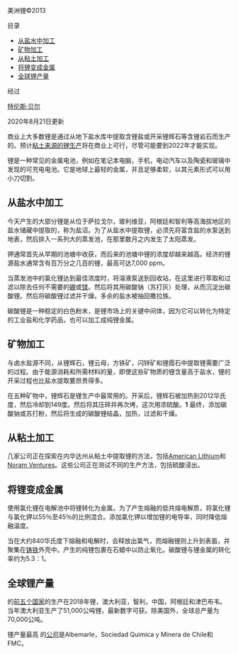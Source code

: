 美洲锂©2013

目录

- [从盐水中加工](https://www.thoughtco.com/lithium-production-2340123#processing-from-brine)
- [矿物加工](https://www.thoughtco.com/lithium-production-2340123#processing-fromminerals)
- [从粘土加工 ](https://www.thoughtco.com/lithium-production-2340123#processing-fromclay)
- [将锂变成金属](https://www.thoughtco.com/lithium-production-2340123#turning-lithium-into-metal)
- [全球锂产量](https://www.thoughtco.com/lithium-production-2340123#global-lithium-production)

经过 

[特伦斯·贝尔](https://www.thebalance.com/terence-bell-2338956)

2020年8月21日更新

商业上大多数锂是通过从地下盐水库中提取含锂盐或开采锂辉石等含锂岩石而生产的。预计[粘土来源的锂生产](https://www.noramventures.com/blog/2019/update-on-lithium-clay-deposit-development-in-western-usa-and-mexico/)将在商业上可行，尽管可能要到2022年才能实现。

锂是一种常见的金属电池，例如在笔记本电脑，手机，电动汽车以及陶瓷和玻璃中发现的可充电电池。它是地球上最轻的金属，并且足够柔软，以其元素形式可以用小刀切割。



## 从盐水中加工 

今天产生的大部分锂是从位于萨拉戈尔，玻利维亚，阿根廷和智利等高海拔地区的盐水储藏中提取的，称为盐沼。为了从盐水中提取锂，必须先将富含盐的水泵送到地表，然后排入一系列大的蒸发池，在那里数月之内发生了太阳蒸发。

钾通常首先从早期的池塘中收获，而后来的池塘中锂的浓度却越来越高。经济的锂源盐水通常含有百万分之几百的锂，最高可达7,000 ppm。

当蒸发池中的氯化锂达到最佳浓度时，将溶液泵送到回收站，在这里进行萃取和过滤以除去任何不需要的[硼](https://www.thoughtco.com/metal-profile-boron-4039140)或[镁](https://www.thoughtco.com/metal-profile-magnesium-2340142)。然后将其用碳酸钠（苏打灰）处理，从而沉淀出碳酸锂。然后将碳酸锂过滤并干燥。多余的盐水被抽回撒拉族。

碳酸锂是一种稳定的白色粉末，是锂市场上的关键中间体，因为它可以转化为特定的工业盐和化学药品，也可以加工成纯锂金属。



## 矿物加工 

与卤水盐源不同，从锂辉石，锂云母，方铁矿，闪锌矿和锂霞石中提取锂需要广泛的过程。由于能源消耗和所需材料的量，即使这些矿物质的锂含量高于盐水，锂的开采过程也比盐水提取要昂贵得多。

在五种矿物中，锂辉石是锂生产中最常用的。开采后，锂辉石被加热到2012华氏度，然后冷却到149度。然后将其压碎并再次烤，这次用浓硫酸。**1**﻿ 最终，添加碳酸钠或苏打粉，然后将生成的碳酸锂结晶，加热，过滤和干燥。



## 从粘土加工 

几家公司正在探索在内华达州从粘土中提取锂的方法，包括[American Lithium](https://www.americanlithiumcorp.com/2019/02/07/lithium-brine-investors-youre-about-to-miss-the-boat/)和[Noram Ventures](https://www.noramventures.com/blog/2019/update-on-lithium-clay-deposit-development-in-western-usa-and-mexico/)。这些公司正在测试不同的生产方法，包括硫酸浸出。



## 将锂变成金属 

使用氯化锂在电解池中将锂转化为金属。为了产生熔融的低共熔电解质，将氯化锂与氯化钾以55％至45％的比例混合。添加氯化钾以增加锂的电导率，同时降低熔融温度。

当在大约840华氏度下熔融和电解时，会释放出氯气，而熔融锂则上升到表面，并聚集在[铸铁](https://www.thoughtco.com/metal-profile-iron-2340139)外壳中。产生的纯锂包裹在石蜡中以防止氧化。碳酸锂与锂金属的转化率约为5.3：1。



## 全球锂产量 

的[前五个国家](https://investingnews.com/daily/resource-investing/battery-metals-investing/lithium-investing/lithium-producing-countries/)的生产在2018年锂，澳大利亚，智利，中国，阿根廷和津巴布韦。当年澳大利亚生产了51,000公吨锂，最新数字可获。除美国外，全球总产量为70,000公吨。

锂产量最高 的[公司](https://investingnews.com/daily/resource-investing/battery-metals-investing/lithium-investing/top-lithium-producers/)是Albemarle，Sociedad Quimica y Minera de Chile和FMC。 



